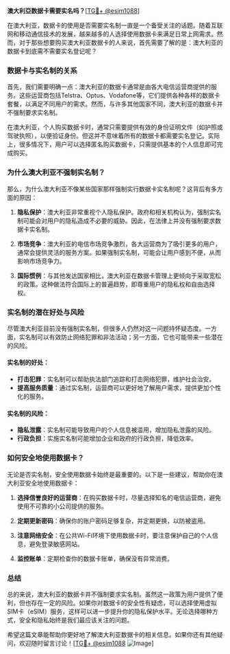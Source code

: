 **澳大利亞数据卡需要实名吗？**[[TG💪+ @esim1088](https://t.me/s/esim1088)]

在澳大利亚，数据卡的使用是否需要实名制一直是一个备受关注的话题。随着互联网和移动通信技术的发展，越来越多的人选择使用数据卡来满足日常上网需求。然而，对于那些想要购买澳大利亚数据卡的人来说，首先需要了解的是：澳大利亚的数据卡到底需不需要实名登记呢？

### 数据卡与实名制的关系

首先，我们需要明确一点：澳大利亚的数据卡通常是由各大电信运营商提供的服务。这些运营商包括Telstra、Optus、Vodafone等，它们提供各种各样的数据卡套餐，以满足不同用户的需求。然而，与许多其他国家不同，澳大利亚的数据卡并不强制要求实名制。

在澳大利亚，个人购买数据卡时，通常只需要提供有效的身份证明文件（如护照或驾驶执照），以便验证身份。但这并不意味着所有的数据卡都需要实名登记。实际上，很多情况下，用户可以选择匿名购买数据卡，只需提供基本的个人信息即可完成购买。

### 为什么澳大利亚不强制实名制？

那么，为什么澳大利亚不像某些国家那样强制实行数据卡实名制呢？这背后有多方面的原因：

1. **隐私保护**：澳大利亚非常重视个人隐私保护。政府和相关机构认为，强制实名制可能会对用户的隐私造成不必要的威胁。因此，在法律上并没有强制要求数据卡实名制。

2. **市场竞争**：澳大利亚的电信市场竞争激烈，各大运营商为了吸引更多的用户，通常会提供灵活的服务方案。如果强制实名制，可能会让用户感到不便，从而影响市场竞争力。

3. **国际惯例**：与其他发达国家相比，澳大利亚在数据卡管理上更倾向于采取宽松的政策。这种做法符合国际上的普遍趋势，即尊重用户的隐私权和自由选择权。

### 实名制的潜在好处与风险

尽管澳大利亚目前没有强制实名制，但很多人仍然对这一问题持怀疑态度。一方面，实名制可以有效防止网络犯罪和非法活动；另一方面，它也可能带来一些潜在的风险。

#### 实名制的好处：
- **打击犯罪**：实名制可以帮助执法部门追踪和打击网络犯罪，维护社会治安。
- **提高服务质量**：通过实名制，运营商可以更好地了解用户需求，提供更加个性化的服务。

#### 实名制的风险：
- **隐私泄露**：实名制可能导致用户的个人信息被滥用，增加隐私泄露的风险。
- **行政负担**：实施实名制可能增加企业和政府的行政负担，降低效率。

### 如何安全地使用数据卡？

无论是否实名制，安全使用数据卡始终是最重要的。以下是一些建议，帮助你在澳大利亚安全地使用数据卡：

1. **选择信誉良好的运营商**：在购买数据卡时，尽量选择知名的电信运营商，避免使用不可靠的小公司提供的服务。
   
2. **定期更新密码**：确保你的账户密码足够复杂，并定期更换，以防被盗用。

3. **注意网络安全**：在公共Wi-Fi环境下使用数据卡时，要注意保护自己的个人信息，避免登录敏感网站。

4. **监控账单**：定期检查你的数据卡账单，确保没有异常消费。

### 总结

总的来说，澳大利亚的数据卡并不强制要求实名制。虽然这一政策为用户提供了便利，但也存在一定的风险。如果你对数据卡的安全性有疑虑，可以选择使用虚拟SIM卡（eSIM）服务，这样可以进一步提升你的隐私保护水平。无论选择哪种方式，安全和隐私始终是我们最应该关注的问题。

希望这篇文章能帮助你更好地了解澳大利亚数据卡的相关信息。如果你还有其他疑问，欢迎随时留言讨论！[[TG💪+ @esim1088](https://t.me/s/esim1088) ![Image](https://i.postimg.cc/4NQfJmqS/Snipaste-2025-05-13-00-14-12.png)]